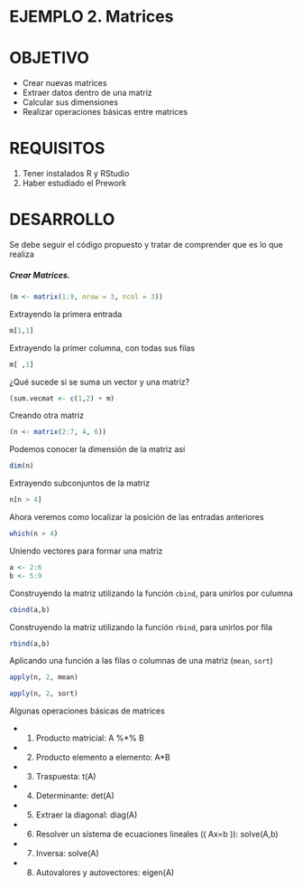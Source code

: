#      EJEMPLO 2. Matrices

# OBJETIVO

- Crear nuevas matrices
- Extraer datos dentro de una matriz
- Calcular sus dimensiones
- Realizar operaciones básicas entre matrices

# REQUISITOS

1. Tener instalados R y RStudio
2. Haber estudiado el Prework

# DESARROLLO

Se debe seguir el código propuesto y tratar de comprender que es lo que realiza


##### Crear Matrices. 
```R
(m <- matrix(1:9, nrow = 3, ncol = 3))
```
Extrayendo la primera entrada
```R
m[1,1]
```

Extrayendo la primer columna, con todas sus filas
```R
m[ ,1]
```
¿Qué sucede si se suma un vector y una matriz?
```R
(sum.vecmat <- c(1,2) + m)
```

Creando otra matriz
```R
(n <- matrix(2:7, 4, 6))
```
Podemos conocer la dimensión de la matriz así 
```R
dim(n)
```

Extrayendo subconjuntos de la matriz
```R
n[n > 4] 
```

Ahora veremos como localizar la posición de las entradas anteriores
```R
which(n > 4)
```

Uniendo vectores para formar una matriz
```R
a <- 2:6
b <- 5:9
```
Construyendo la matriz utilizando la función `cbind`, para unirlos por culumna
```R
cbind(a,b)
```

Construyendo la matriz utilizando la función `rbind`, para unirlos por fila
```R
rbind(a,b)
```
Aplicando una función a las filas o columnas de una matriz (`mean`, `sort`) 
```R
apply(n, 2, mean)

apply(n, 2, sort)
```

Algunas operaciones básicas de matrices 
   - 1. Producto matricial: A %*% B
   - 2. Producto elemento a elemento: A*B
   - 3. Traspuesta: t(A)  
   - 4. Determinante: det(A)
   - 5. Extraer la diagonal: diag(A)
   - 6. Resolver un sistema de ecuaciones lineales (\( Ax=b \)): solve(A,b)
   - 7. Inversa: solve(A)
   - 8. Autovalores y autovectores: eigen(A)
